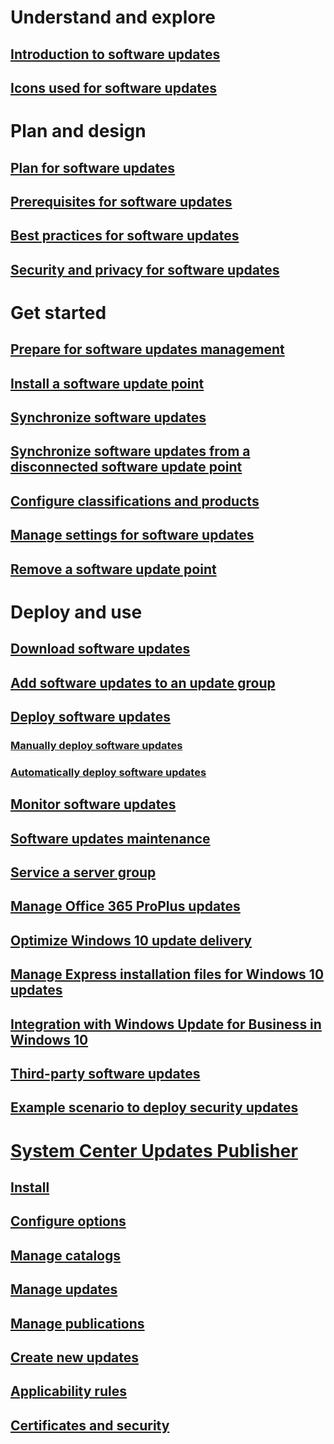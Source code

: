 # Understand and explore
## [Introduction to software updates](understand/software-updates-introduction.md)
## [Icons used for software updates](understand/software-updates-icons.md)

# Plan and design
## [Plan for software updates](plan-design/plan-for-software-updates.md)
## [Prerequisites for software updates](plan-design/prerequisites-for-software-updates.md)
## [Best practices for software updates](plan-design/software-updates-best-practices.md)
## [Security and privacy for software updates](plan-design/security-and-privacy-for-software-updates.md)

# Get started
## [Prepare for software updates management](get-started/prepare-for-software-updates-management.md)
## [Install a software update point](get-started/install-a-software-update-point.md)
## [Synchronize software updates](get-started/synchronize-software-updates.md)
## [Synchronize software updates from a disconnected software update point](get-started/synchronize-software-updates-disconnected.md)
## [Configure classifications and products](get-started/configure-classifications-and-products.md)
## [Manage settings for software updates](get-started/manage-settings-for-software-updates.md)
## [Remove a software update point](get-started/remove-a-software-update-point.md)

# Deploy and use
## [Download software updates](deploy-use/download-software-updates.md)

## [Add software updates to an update group](deploy-use/add-software-updates-to-an-update-group.md)
## [Deploy software updates](deploy-use/deploy-software-updates.md)
### [Manually deploy software updates](deploy-use/manually-deploy-software-updates.md)
### [Automatically deploy software updates](deploy-use/automatically-deploy-software-updates.md)

## [Monitor software updates](deploy-use/monitor-software-updates.md)
## [Software updates maintenance](deploy-use/software-updates-maintenance.md)
## [Service a server group](deploy-use/service-a-server-group.md)
## [Manage Office 365 ProPlus updates](deploy-use/manage-office-365-proplus-updates.md)
## [Optimize Windows 10 update delivery](deploy-use/optimize-windows-10-update-delivery.md)
## [Manage Express installation files for Windows 10 updates](deploy-use/manage-express-installation-files-for-windows-10-updates.md)
## [Integration with Windows Update for Business in Windows 10](deploy-use/integrate-windows-update-for-business-windows-10.md)
## [Third-party software updates](deploy-use/third-party-updates.md)
## [Example scenario to deploy security updates](deploy-use/example-scenario-deploy-monitor-monthly-security-updates.md)

# [System Center Updates Publisher](tools/updates-publisher.md)
## [Install](tools/install-updates-publisher.md)
## [Configure options](tools/updates-publisher-options.md)
## [Manage catalogs](tools/updates-publisher-catalogs.md)
## [Manage updates](tools/manage-updates-with-updates-publisher.md)
## [Manage publications](tools/updates-publisher-publications.md)
## [Create new updates](tools/create-updates-with-updates-publisher.md)
## [Applicability rules](tools/updates-publisher-applicability-rules.md)
## [Certificates and security](tools/updates-publisher-security.md)

